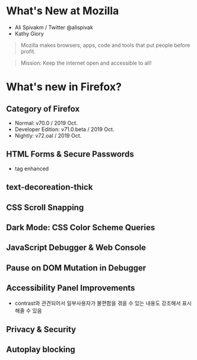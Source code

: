 # What's New at Mozilla
- Ali Spivakm / Twitter @alispivak
- Kathy Giory

> Mozilla makes browsers, apps, code and tools that put people before profit.

> Mission: Keep the internet open and accessible to all!

# What's new in Firefox?

## Category of Firefox
- Normal: v70.0 / 2019 Oct.
- Developer Edition: v71.0.beta / 2019 Oct.
- Nightly: v72.oal / 2019 Oct.

## HTML Forms & Secure Passwords
- <inpput> tag enhanced

## text-decoreation-thick

## CSS Scroll Snapping

## Dark Mode: CSS Color Scheme Queries

## JavaScript Debugger & Web Console

## Pause on DOM Mutation in Debugger

## Accessibility Panel Improvements
- contrast와 관견되어서 일부사용자가 불편함을 겪을 수 있는 내용도 강조해서 표시해줄 수 있음

## Privacy & Security

## Autoplay blocking
